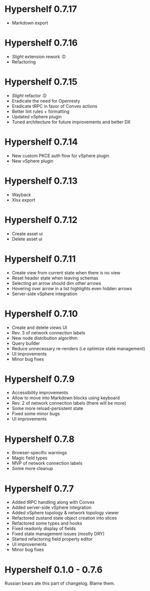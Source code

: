 # Hypershelf 0.7.17

- Markdown export

# Hypershelf 0.7.16

- _Slight_ extension rework :D
- Refactoring

# Hypershelf 0.7.15

- _Slight_ refactor :D
- Eradicate the need for Openresty
- Eradicate tRPC in favor of Convex actions
- Better lint rules + formatting
- Updated vSphere plugin
- Tuned architecture for future improvements and better DX

# Hypershelf 0.7.14

- New custom PKCE auth flow for vSphere plugin
- New vSphere plugin

# Hypershelf 0.7.13

- Wayback
- Xlsx export

# Hypershelf 0.7.12

- Create asset ui
- Delete asset ui

# Hypershelf 0.7.11

- Create view from current state when there is no view
- Reset header state when leaving schemas
- Selecting an arrow should dim other arrows
- Hovering over arrow in a list highlights even hidden arrows
- Server-side vSphere integration

# Hypershelf 0.7.10

- Create and delete views UI
- Rev. 3 of network connection labels
- New node distribution algorithm
- Query builder
- Reduce unnecessary re-renders (i.e optimize state management)
- UI improvements
- Minor bug fixes

# Hypershelf 0.7.9

- Accessibility improvements
- Allow to move into Markdown blocks using keyboard
- Rev. 2 of network connection labels (there will be more)
- Some more reload-persistent state
- Fixed some minor bugs
- UI improvements

# Hypershelf 0.7.8

- Browser-specific warnings
- Magic field types
- MVP of network connection labels
- Some more cleanup

# Hypershelf 0.7.7

- Added tRPC handling along with Convex
- Added server-side vSphere integration
- Added vSphere topology & network topology viewer
- Refactored zustand state object creation into slices
- Refactored some types and hooks
- Fixed readonly display of fields
- Fixed state management issues (mostly DRY)
- Started refactoring field property editor
- UI improvements
- Minor bug fixes

# Hypershelf 0.1.0 - 0.7.6

Russian bears ate this part of changelog. Blame them.
